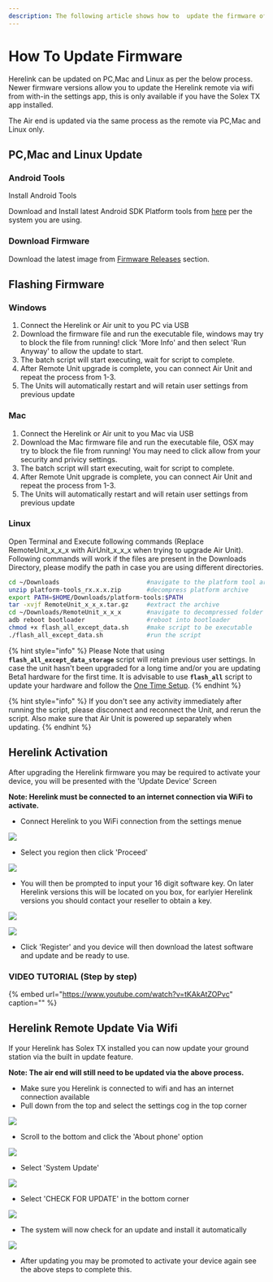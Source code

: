 ```yaml
---
description: The following article shows how to  update the firmware of Herelink Units
---
```


# How To Update Firmware

Herelink can be updated on PC,Mac and Linux as per the below process. Newer firmware versions allow you to update the Herelink remote via wifi from with-in the settings app, this is only available if you have the Solex TX app installed. 

The Air end is updated via the same process as the remote via PC,Mac and Linux only.  

## PC,Mac and Linux Update 

### Android Tools

Install Android Tools

Download and Install latest Android SDK Platform tools from [here](https://developer.android.com/studio/releases/platform-tools) per the system you are using.

### Download Firmware

Download the latest image from [Firmware Releases](firmware-releases.md) section.

## Flashing Firmware

### Windows

1. Connect the Herelink or Air unit to you PC via USB
2. Download the firmware file and run the executable file, windows may try to block the file from running!  click 'More Info' and then select 'Run Anyway' to allow the update to start. 
3. The batch script will start executing, wait for script to complete.
4. After Remote Unit upgrade is complete, you can connect Air Unit and repeat the process from 1-3.
5. The Units will automatically restart and will retain user settings from previous update

### Mac

1. Connect the Herelink or Air unit to you Mac via USB
2. Download the Mac firmware file and run the executable file, OSX may try to block the file from running! You may need to click allow  from your security and privicy settings. 
3. The batch script will start executing, wait for script to complete.
4. After Remote Unit upgrade is complete, you can connect Air Unit and repeat the process from 1-3.
5. The Units will automatically restart and will retain user settings from previous update


### Linux

Open Terminal and Execute following commands \(Replace RemoteUnit\_x\_x\_x with AirUnit\_x\_x\_x when trying to upgrade Air Unit\). Following commands will work if the files are present in the Downloads Directory, please modify the path in case you are using different directories.

```bash
cd ~/Downloads                        #navigate to the platform tool archive
unzip platform-tools_rx.x.x.zip       #decompress platform archive
export PATH=$HOME/Downloads/platform-tools:$PATH
tar -xvjf RemoteUnit_x_x_x.tar.gz     #extract the archive
cd ~/Downloads/RemoteUnit_x_x_x       #navigate to decompressed folder
adb reboot bootloader                 #reboot into bootloader
chmod +x flash_all_except_data.sh     #make script to be executable
./flash_all_except_data.sh            #run the script
```

{% hint style="info" %}
Please Note that using **`flash_all_except_data_storage`** script will retain previous user settings. In case the unit hasn't been upgraded for a long time and/or you are updating Beta1 hardware for the first time. It is advisable to use **`flash_all`** script to update your hardware and follow the [One Time Setup](one-time-setup.md).
{% endhint %}

{% hint style="info" %}
If you don't see any activity immediately after running the script, please disconnect and reconnect the Unit, and rerun the script. Also make sure that Air Unit is powered up separately when updating.
{% endhint %}



## Herelink Activation

After upgrading the Herelink firmware you may be required to activate your device, you will be presented with the 'Update Device' Screen

**Note: Herelink must be connected to an internet connection via WiFi to activate.** 

* Connect Herelink to you WiFi connection from the settings menue

![](../.gitbook/assets/activation1.jpg)

* Select you region then click 'Proceed'

![](../.gitbook/assets/activation3.jpg)

* You will then be prompted to input your 16 digit software key. On later Herelink versions this will be located on you box, for earlyier Herelink versions you should contact your reseller to obtain a key.

![](../.gitbook/assets/activation2.jpg)

![](../.gitbook/assets/activation4.jpg)

* Click 'Register' and you device will then download the latest software and update and be ready to use. 



### VIDEO TUTORIAL \(Step by step\)

{% embed url="https://www.youtube.com/watch?v=tKAkAtZOPvc" caption="" %}



## Herelink Remote Update Via Wifi

If your Herelink has Solex TX installed you can now update your ground station via the built in update feature. 

**Note: The air end will still need to be updated via the above process.** 

* Make sure you Herelink is connected to wifi and has an internet connection available
* Pull down from the top and select the settings cog in the top corner 

![](../.gitbook/assets/settings-1.jpg)

* Scroll to the bottom and click the 'About phone' option

![](../.gitbook/assets/settings.jpg)

* Select 'System Update' 

![](../.gitbook/assets/system-update.jpg)

* Select 'CHECK FOR UPDATE' in the bottom corner 

![](../.gitbook/assets/update.jpg)

* The system will now check for an update and install it automatically

![](../.gitbook/assets/updating.png)

* After updating you may be promoted to activate your device again see the above steps to complete this. 


 

